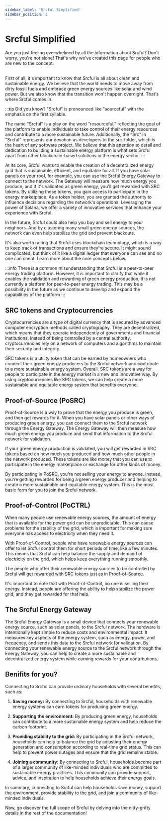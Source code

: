 ```yaml
---
sidebar_label: 'Srcful Simplified'
sidebar_position: 2
---
```


# Srcful Simplified


<div class="alert alert--primary" role="alert">
Are you just feeling overwhelmed by all the information about Srcful? Don't worry, you're not alone! That's why we've created this page for people who are new to the concept.
</div><br />

First of all, it's important to know that Srcful is all about clean and sustainable energy. We believe that the world needs to move away from dirty fossil fuels and embrace green energy sources like solar and wind power. But we also know that the transition won't happen overnight. That's where Srcful comes in.

:::tip Did you know?
"Srcful" is pronounced like "sourceful" with the emphasis on the first syllable.

The name "Srcful" is a play on the word "resourceful," reflecting the goal of the platform to enable individuals to take control of their energy resources and contribute to a more sustainable future. Additionally, the "Src" in "Srcful" represents our devotion as developers to the src-folder, which is the heart of any software project. We believe that this attention to detail and dedication to building a sustainable energy platform is what sets Srcful apart from other blockchain-based solutions in the energy sector.
:::

At its core, Srcful wants to enable the creation of a decentralized energy grid that is sustainable, efficient, and equitable for all. If you have solar panels on your roof, for example, you can use the Srcful Energy Gateway to connect to the network. The Gateway will measure how much energy you produce, and if it's validated as green energy, you'll get rewarded with SRC tokens. By utilizing these tokens, you gain access to participate in the energy marketplace. As a token holder, you are granted the authority to influence decisions regarding the network's operations. Leveraging the power of Solana, we offer a variety of innovative services that enhance your experience with Srcful.

In the future, Srcful could also help you buy and sell energy to your neighbors. And by clustering many small green energy sources, the network can even help stabilize the grid and prevent blackouts.

It's also worth noting that Srcful uses blockchain technology, which is a way to keep track of transactions and ensure they're secure. It might sound complicated, but think of it like a digital ledger that everyone can see and no one can cheat. Learn more about the core concepts below.

:::info
There is a common misunderstanding that Srcful is a peer-to-peer energy trading platform. However, it is important to clarify that while it enables the validation and rewarding of green energy production, it is not currently a platform for peer-to-peer energy trading. This may be a possibility in the future as we continue to develop and expand the capabilities of the platform
:::

## SRC tokens and Cryptocurrencies

Cryptocurrencies are a type of digital currency that is secured by advanced computer encryption methods called cryptography. They are decentralized, which means that they operate independently of governments and financial institutions. Instead of being controlled by a central authority, cryptocurrencies rely on a network of computers and algorithms to maintain their security and integrity. 

SRC tokens is a utility token that can be earned by homeowners who connect their green energy producers to the Srcful network and contribute to a more sustainable energy system. Overall, SRC tokens are a way for people to participate in the energy market in a new and innovative way. By using cryptocurrencies like SRC tokens, we can help create a more sustainable and equitable energy system that benefits everyone.

## Proof-of-Source (PoSRC)

Proof-of-Source is a way to prove that the energy you produce is green, and then get rewards for it. When you have solar panels or other ways of producing green energy, you can connect them to the Srcful network through the Energy Gateway. The Energy Gateway will then measure how much green energy you produce and send that information to the Srcful network for validation.

If your green energy production is validated, you will get rewarded in SRC tokens based on how much you produced and how much other people in the network produced. These tokens are like money that you can use to participate in the energy marketplace or exchange for other kinds of money.

By participating in PoSRC, you're not selling your energy to anyone. Instead, you're getting rewarded for being a green energy producer and helping to create a more sustainable and equitable energy system. This is the most basic form for you to join the Srcful network.

## Proof-of-Control (PoCTRL)

When many people use renewable energy sources, the amount of energy that is available for the power grid can be unpredictable. This can cause problems for the stability of the grid, which is important for making sure everyone has access to electricity when they need it.

With Proof-of-Control, people who have renewable energy sources can offer to let Srcful control them for short periods of time, like a few minutes. This means that Srcful can help balance the supply and demand of electricity on the grid, which helps keep everything running smoothly.

The people who offer their renewable energy sources to be controlled by Srcful will get rewarded with SRC tokens just as in Proof-of-Source.

It's important to note that with Proof-of-Control, no one is selling their energy. Instead, people are offering the ability to help stabilize the power grid, and they get rewarded for that help.

## The Srcful Energy Gateway

The Srcful Energy Gateway is a small device that connects your renewable energy source, such as solar panels, to the Srcful network. The hardware is intentionally kept simple to reduce costs and environmental impact. It measures key aspects of the energy system, such as energy, power, and frequency, and sends this data to the Srcful network for validation. By connecting your renewable energy source to the Srcful network through the Energy Gateway, you can help to create a more sustainable and decentralized energy system while earning rewards for your contributions.

## Benifits for you?

Connecting to Srcful can provide ordinary households with several benefits, such as:

1. **Saving money:** By connecting to Srcful, households with renewable energy systems can earn tokens for producing green energy. 

2. **Supporting the environment:** By producing green energy, households can contribute to a more sustainable energy system and help reduce the carbon footprint.

3. **Providing stability to the grid:** By participating in the Srcful network, households can help to balance the grid by adjusting their energy generation and consumption according to real-time grid status. This can help to prevent power outages and ensure that the grid remains stable.

4. **Joining a community:** By connecting to Srcful, households become part of a larger community of like-minded individuals who are committed to sustainable energy practices. This community can provide support, advice, and inspiration to help households achieve their energy goals.

In summary, connecting to Srcful can help households save money, support the environment, provide stability to the grid, and join a community of like-minded individuals.

<div class="alert alert--primary" role="alert">
Now, go discover the full scope of Srcful by delving into the nitty-gritty details in the rest of the documentation!
</div>
